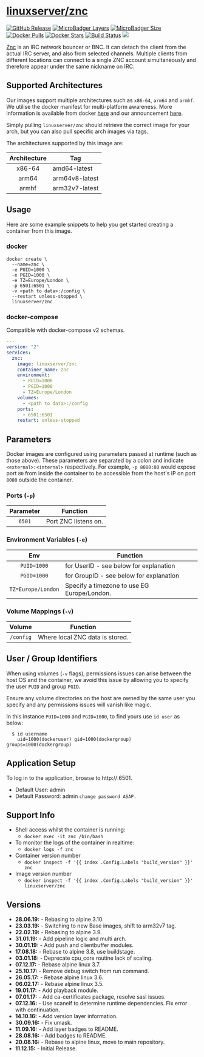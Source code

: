# [linuxserver/znc](https://github.com/linuxserver/docker-znc)

[![GitHub Release](https://img.shields.io/github/release/linuxserver/docker-znc.svg?style=flat-square&color=E68523)](https://github.com/linuxserver/docker-znc/releases)
[![MicroBadger Layers](https://img.shields.io/microbadger/layers/linuxserver/znc.svg?style=flat-square&color=E68523)](https://microbadger.com/images/linuxserver/znc "Get your own version badge on microbadger.com")
[![MicroBadger Size](https://img.shields.io/microbadger/image-size/linuxserver/znc.svg?style=flat-square&color=E68523)](https://microbadger.com/images/linuxserver/znc "Get your own version badge on microbadger.com")
[![Docker Pulls](https://img.shields.io/docker/pulls/linuxserver/znc.svg?style=flat-square&color=E68523)](https://hub.docker.com/r/linuxserver/znc)
[![Docker Stars](https://img.shields.io/docker/stars/linuxserver/znc.svg?style=flat-square&color=E68523)](https://hub.docker.com/r/linuxserver/znc)
[![Build Status](https://ci.linuxserver.io/view/all/job/Docker-Pipeline-Builders/job/docker-znc/job/master/badge/icon?style=flat-square)](https://ci.linuxserver.io/job/Docker-Pipeline-Builders/job/docker-znc/job/master/)
[![](https://lsio-ci.ams3.digitaloceanspaces.com/linuxserver/znc/latest/badge.svg)](https://lsio-ci.ams3.digitaloceanspaces.com/linuxserver/znc/latest/index.html)

[Znc](http://wiki.znc.in/ZNC) is an IRC network bouncer or BNC. It can detach the client from the actual IRC server, and also from selected channels. Multiple clients from different locations can connect to a single ZNC account simultaneously and therefore appear under the same nickname on IRC.

## Supported Architectures

Our images support multiple architectures such as `x86-64`, `arm64` and `armhf`. We utilise the docker manifest for multi-platform awareness. More information is available from docker [here](https://github.com/docker/distribution/blob/master/docs/spec/manifest-v2-2.md#manifest-list) and our announcement [here](https://blog.linuxserver.io/2019/02/21/the-lsio-pipeline-project/).

Simply pulling `linuxserver/znc` should retrieve the correct image for your arch, but you can also pull specific arch images via tags.

The architectures supported by this image are:

| Architecture | Tag |
| :----: | --- |
| x86-64 | amd64-latest |
| arm64 | arm64v8-latest |
| armhf | arm32v7-latest |


## Usage

Here are some example snippets to help you get started creating a container from this image.

### docker

```
docker create \
  --name=znc \
  -e PUID=1000 \
  -e PGID=1000 \
  -e TZ=Europe/London \
  -p 6501:6501 \
  -v <path to data>:/config \
  --restart unless-stopped \
  linuxserver/znc
```


### docker-compose

Compatible with docker-compose v2 schemas.

```yaml
---
version: "2"
services:
  znc:
    image: linuxserver/znc
    container_name: znc
    environment:
      - PUID=1000
      - PGID=1000
      - TZ=Europe/London
    volumes:
      - <path to data>:/config
    ports:
      - 6501:6501
    restart: unless-stopped
```

## Parameters

Docker images are configured using parameters passed at runtime (such as those above). These parameters are separated by a colon and indicate `<external>:<internal>` respectively. For example, `-p 8080:80` would expose port `80` from inside the container to be accessible from the host's IP on port `8080` outside the container.

### Ports (`-p`)

| Parameter | Function |
| :----: | --- |
| `6501` | Port ZNC listens on. |


### Environment Variables (`-e`)

| Env | Function |
| :----: | --- |
| `PUID=1000` | for UserID - see below for explanation |
| `PGID=1000` | for GroupID - see below for explanation |
| `TZ=Europe/London` | Specify a timezone to use EG Europe/London. |

### Volume Mappings (`-v`)

| Volume | Function |
| :----: | --- |
| `/config` | Where local ZNC data is stored. |



## User / Group Identifiers

When using volumes (`-v` flags), permissions issues can arise between the host OS and the container, we avoid this issue by allowing you to specify the user `PUID` and group `PGID`.

Ensure any volume directories on the host are owned by the same user you specify and any permissions issues will vanish like magic.

In this instance `PUID=1000` and `PGID=1000`, to find yours use `id user` as below:

```
  $ id username
    uid=1000(dockeruser) gid=1000(dockergroup) groups=1000(dockergroup)
```

## Application Setup

To log in to the application, browse to http://<hostip>:6501.

* Default User: admin
* Default Password: admin
`change password ASAP.`



## Support Info

* Shell access whilst the container is running:
  * `docker exec -it znc /bin/bash`
* To monitor the logs of the container in realtime:
  * `docker logs -f znc`
* Container version number
  * `docker inspect -f '{{ index .Config.Labels "build_version" }}' znc`
* Image version number
  * `docker inspect -f '{{ index .Config.Labels "build_version" }}' linuxserver/znc`

## Versions

* **28.06.19:** - Rebasing to alpine 3.10.
* **23.03.19:** - Switching to new Base images, shift to arm32v7 tag.
* **22.02.19:** - Rebasing to alpine 3.9.
* **31.01.19:** - Add pipeline logic and multi arch.
* **30.01.19:** - Add push and clientbuffer modules.
* **17.08.18:** - Rebase to alpine 3.8, use buildstage.
* **03.01.18:** - Deprecate cpu_core routine lack of scaling.
* **07.12.17:** - Rebase alpine linux 3.7.
* **25.10.17:** - Remove debug switch from run command.
* **26.05.17:** - Rebase alpine linux 3.6.
* **06.02.17:** - Rebase alpine linux 3.5.
* **19.01.17:** - Add playback module.
* **07.01.17:** - Add ca-certificates package, resolve sasl issues.
* **07.12.16:** - Use scanelf to determine runtime dependencies. Fix error with continuation.
* **14.10.16:** - Add version layer information.
* **30.09.16:** - Fix umask.
* **11.09.16:** - Add layer badges to README.
* **28.08.16:** - Add badges to README.
* **20.08.16:** - Rebase to alpine linux, move to main repository.
* **11.12.15:** - Initial Release.
